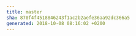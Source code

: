```yaml
---
title: master
sha: 870f4f4518846243f1ac2b2aefe36aa92dc366a5
generated: 2018-10-08 08:16:02 +0200
---
```

